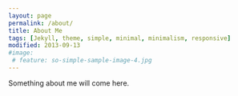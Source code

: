 ```yaml
---
layout: page
permalink: /about/
title: About Me
tags: [Jekyll, theme, simple, minimal, minimalism, responsive]
modified: 2013-09-13
#image:
 # feature: so-simple-sample-image-4.jpg
---
```


Something about me will come here.
